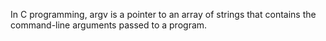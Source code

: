 In C programming, argv is a pointer to an array of strings that contains the command-line arguments passed to a program.
